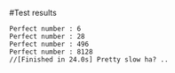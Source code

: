 #Test results

    Perfect number : 6 
    Perfect number : 28 
    Perfect number : 496 
    Perfect number : 8128 
    //[Finished in 24.0s] Pretty slow ha? .. 
